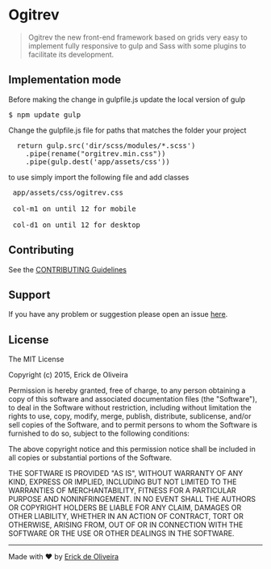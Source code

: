 # Ogitrev

> Ogitrev the new front-end framework based on grids very easy to implement fully responsive to gulp and Sass with some plugins to facilitate its development.

## Implementation mode

Before making the change in gulpfile.js update the local version of gulp
<pre>
$ npm update gulp
</pre>
Change the gulpfile.js file for paths that matches the folder your project

<pre>
  return gulp.src('dir/scss/modules/*.scss')
    .pipe(rename("orgitrev.min.css"))
    .pipe(gulp.dest('app/assets/css'))
</pre>

to use simply import the following file and add classes
<pre>
 app/assets/css/ogitrev.css

 col-m1 on until 12 for mobile

 col-d1 on until 12 for desktop
</pre>

## Contributing

See the [CONTRIBUTING Guidelines](https://github.com/bandinelli/ogitrev/blob/master/CONTRIBUTING.md)

## Support
If you have any problem or suggestion please open an issue [here](https://github.com/bandinelli/ogitrev/issues).

## License

The MIT License

Copyright (c) 2015, Erick de Oliveira

Permission is hereby granted, free of charge, to any person
obtaining a copy of this software and associated documentation
files (the "Software"), to deal in the Software without
restriction, including without limitation the rights to use,
copy, modify, merge, publish, distribute, sublicense, and/or sell
copies of the Software, and to permit persons to whom the
Software is furnished to do so, subject to the following
conditions:

The above copyright notice and this permission notice shall be
included in all copies or substantial portions of the Software.

THE SOFTWARE IS PROVIDED "AS IS", WITHOUT WARRANTY OF ANY KIND,
EXPRESS OR IMPLIED, INCLUDING BUT NOT LIMITED TO THE WARRANTIES
OF MERCHANTABILITY, FITNESS FOR A PARTICULAR PURPOSE AND
NONINFRINGEMENT. IN NO EVENT SHALL THE AUTHORS OR COPYRIGHT
HOLDERS BE LIABLE FOR ANY CLAIM, DAMAGES OR OTHER LIABILITY,
WHETHER IN AN ACTION OF CONTRACT, TORT OR OTHERWISE, ARISING
FROM, OUT OF OR IN CONNECTION WITH THE SOFTWARE OR THE USE OR
OTHER DEALINGS IN THE SOFTWARE.

---

Made with :heart:  by [Erick de Oliveira](https://github.com/bandinelli)
